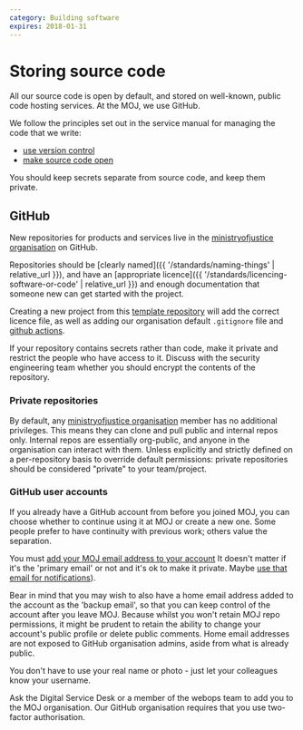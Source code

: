 ```yaml
---
category: Building software
expires: 2018-01-31
---
```

# Storing source code

All our source code is open by default, and stored on well-known,
public code hosting services. At the MOJ, we use GitHub.

We follow the principles set out in the service manual for managing the
code that we write:

- [use version control](https://www.gov.uk/service-manual/technology/maintaining-version-control-in-coding)
- [make source code open](https://www.gov.uk/service-manual/technology/making-source-code-open-and-reusable)

You should keep secrets separate from source code, and keep them private.

## GitHub

New repositories for products and services live in the
[ministryofjustice organisation](https://github.com/ministryofjustice)
on GitHub.

Repositories should be [clearly named]({{ '/standards/naming-things' | relative_url }}),
and have an [appropriate licence]({{ '/standards/licencing-software-or-code' | relative_url }})
and enough documentation that someone new can get started with the
project.

Creating a new project from this [template repository] will add the
correct licence file, as well as adding our organisation default
`.gitignore` file and [github actions].

If your repository contains secrets rather than code, make it private
and restrict the people who have access to it. Discuss with the
security engineering team whether you should encrypt the contents of
the repository.

### Private repositories

By default, any [ministryofjustice organisation](https://github.com/ministryofjustice) member has no additional privileges. This means they can clone and pull public and internal repos only. Internal repos are essentially org-public, and anyone in the organisation can interact with them. Unless explicitly and strictly defined on a per-repository basis to override default permissions: private repositories should be considered "private" to your team/project.


[template repository]: https://github.com/ministryofjustice/template-repository
[github actions]: https://github.com/ministryofjustice/github-actions

### GitHub user accounts

If you already have a GitHub account from before you joined MOJ, you can choose whether to continue using it at MOJ or create a new one. Some people prefer to have continuity with previous work; others value the separation.

You must [add your MOJ email address to your
account](https://help.github.com/articles/adding-an-email-address-to-your-github-account/)
It doesn't matter if it's the 'primary email' or not and it's ok to make it private.
Maybe [use that email for notifications](https://help.github.com/articles/managing-notification-emails-for-organizations/)).

Bear in mind that you may wish to also have a home email address added to the
account as the 'backup email', so that you can keep control of the account after
you leave MOJ. Because whilst you won't retain MOJ repo permissions, it might be
prudent to retain the ability to change your account's public profile or delete
public comments. Home email addresses are not exposed to GitHub organisation
admins, aside from what is already public.

You don't have to use your real name or photo - just let your colleagues know
your username.

Ask the Digital Service Desk or a member of the webops team to add you
to the MOJ organisation. Our GitHub organisation requires that you use two-factor authorisation.
